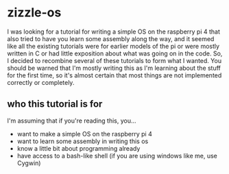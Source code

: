 # zizzle-os

I was looking for a tutorial for writing a simple OS on the raspberry pi 4 that also tried to have you learn some assembly along the way, and it seemed like all the existing tutorials were for earlier models of the pi or were mostly written in C or had little exposition about what was going on in the code. So, I decided to recombine several of these tutorials to form what I wanted. You should be warned that I'm mostly writing this as I'm learning about the stuff for the first time, so it's almost certain that most things are not implemented correctly or completely. 

## who this tutorial is for

I'm assuming that if you're reading this, you...

* want to make a simple OS on the raspberry pi 4
* want to learn some assembly in writing this os
* know a little bit about programming already
* have access to a bash-like shell (if you are using windows like me, use Cygwin)

